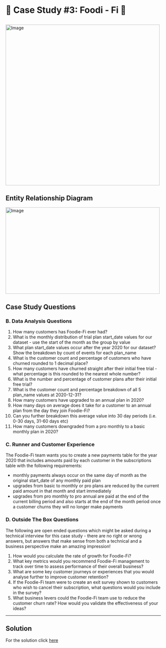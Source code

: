 # :avocado:		 Case Study #3: Foodi - Fi :avocado:		

## 
<img src="https://user-images.githubusercontent.com/98579297/170951044-6300d91c-dd78-4c02-93cb-bdde3c5f15c8.png" alt="Image" width="500" height="520">

## Entity Relationship Diagram

<img src="https://user-images.githubusercontent.com/98579297/170951557-30d31c2c-4923-42bd-862e-7cdea2c252de.png" alt="Image" width="500" height="280">

## Case Study Questions

### B. Data Analysis Questions

1. How many customers has Foodie-Fi ever had?
2. What is the monthly distribution of trial plan start_date values for our dataset - use the start of the month as the group by value
3. What plan start_date values occur after the year 2020 for our dataset? Show the breakdown by count of events for each plan_name
4. What is the customer count and percentage of customers who have churned rounded to 1 decimal place?
5. How many customers have churned straight after their initial free trial - what percentage is this rounded to the nearest whole number?
6. What is the number and percentage of customer plans after their initial free trial?
7. What is the customer count and percentage breakdown of all 5 plan_name values at 2020-12-31?
8. How many customers have upgraded to an annual plan in 2020?
9. How many days on average does it take for a customer to an annual plan from the day they join Foodie-Fi?
10. Can you further breakdown this average value into 30 day periods (i.e. 0-30 days, 31-60 days etc)
11. How many customers downgraded from a pro monthly to a basic monthly plan in 2020?

### C. Runner and Customer Experience

The Foodie-Fi team wants you to create a new payments table for the year 2020 that includes amounts paid by each customer in the subscriptions table with the following requirements:

- monthly payments always occur on the same day of month as the original start_date of any monthly paid plan<br/>
- upgrades from basic to monthly or pro plans are reduced by the current paid amount in that month and start immediately<br/>
- upgrades from pro monthly to pro annual are paid at the end of the current billing period and also starts at the end of the month period
  once a customer churns they will no longer make payments

### D. Outside The Box Questions
  
The following are open ended questions which might be asked during a technical interview for this case study - there are no right or wrong answers, but answers that make sense from both a technical and a business perspective make an amazing impression!

1. How would you calculate the rate of growth for Foodie-Fi?<br/>
2. What key metrics would you recommend Foodie-Fi management to track over time to assess performance of their overall business?<br/>
3. What are some key customer journeys or experiences that you would analyse further to improve customer retention?<br/>
4. If the Foodie-Fi team were to create an exit survey shown to customers who wish to cancel their subscription, what questions would you include in the survey?<br/>
5. What business levers could the Foodie-Fi team use to reduce the customer churn rate? How would you validate the effectiveness of your ideas?

  
  ***

## Solution

For the solution click [here](https://github.com/yairtes/8-Week-SQL-Challenge/tree/main/Case%20Study%20%232%20-%20Pizza%20Runner](https://github.com/yairtes/The-8-Week-SQL-Challenge/blob/main/Case%20Study%20%233%20-%20Foodie-Fi/B.%20Data%20Analysis%20Questions))

